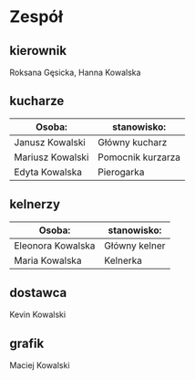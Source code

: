 # Zespół

## kierownik
Roksana Gęsicka,   Hanna Kowalska
## kucharze
|Osoba:              |stanowisko:        |
|--------------------|-------------------|
|Janusz Kowalski     |Główny kucharz     |
|Mariusz Kowalski    |Pomocnik kurzarza  |
|Edyta Kowalska      |Pierogarka         |
## kelnerzy
|Osoba:              |stanowisko:        |
|--------------------|-------------------|
|Eleonora Kowalska   |Główny kelner      |
|Maria Kowalska      |Kelnerka           |
## dostawca
Kevin Kowalski
## grafik
Maciej Kowalski
